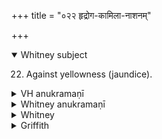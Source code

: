 +++
title = "०२२ हृद्रोग-कामिला-नाशनम्"

+++
<details open><summary>Whitney subject</summary>

22. Against yellowness (jaundice).
</details>

<details><summary>VH anukramaṇī</summary>

हृद्रोग-कामिला-नाशनम्।  
१-४ ब्रह्मा। सूर्यो, हरिमा हृद्रोगश्च। अनुष्टुप्।
</details>

<details><summary>Whitney anukramaṇī</summary>

[Brahman.—sāuryam uta mantroktaharimadevatyam. ānuṣṭubham.]
</details>

<details><summary>Whitney</summary>

### Comment
Found in Pāipp. i. Used by Kāuś. (26. 14) in a remedial rite (against heart disease and jaundice [kāmala, Keś.; kāmila, the comm.]).
</details>

<details><summary>Griffith</summary>

A charm against jaundice
</details>

